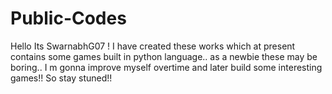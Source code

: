 # Public-Codes
Hello Its SwarnabhG07 !
I have created these works which at present contains some games built in python language.. 
as a newbie these may be boring..
I m gonna improve myself overtime and later build some interesting games!!
So stay stuned!!
